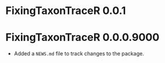 # FixingTaxonTraceR 0.0.1

# FixingTaxonTraceR 0.0.0.9000

* Added a `NEWS.md` file to track changes to the package.
